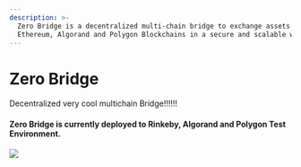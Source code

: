 ```yaml
---
description: >-
  Zero Bridge is a decentralized multi-chain bridge to exchange assets among
  Ethereum, Algorand and Polygon Blockchains in a secure and scalable way.
---
```


# Zero Bridge

Decentralized very cool multichain Bridge!!!!!!

#### Zero Bridge is currently deployed to Rinkeby, Algorand and Polygon Test Environment.

![](https://images.unsplash.com/photo-1642313941064-beb140f6054f?crop=entropy\&cs=srgb\&fm=jpg\&ixid=MnwxOTcwMjR8MHwxfHJhbmRvbXx8fHx8fHx8fDE2NDMzMTAyNzQ\&ixlib=rb-1.2.1\&q=85)
